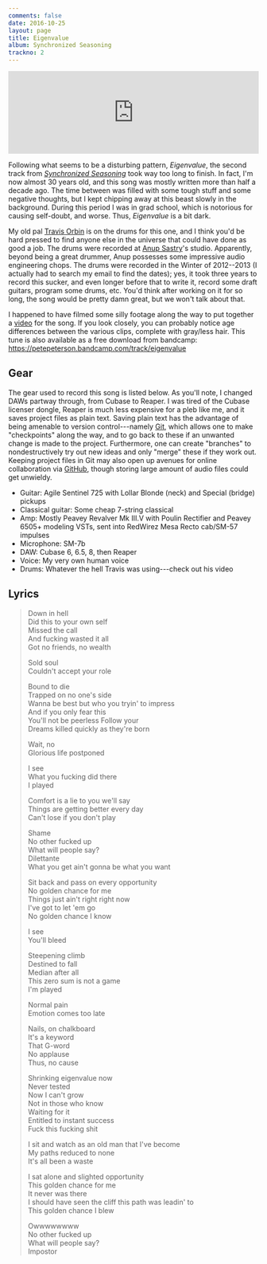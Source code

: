 ```yaml
---
comments: false
date: 2016-10-25
layout: page
title: Eigenvalue
album: Synchronized Seasoning
trackno: 2
---
```


<iframe width="100%" height="166" scrolling="no" frameborder="no" src="https://w.soundcloud.com/player/?url=https%3A//api.soundcloud.com/tracks/290155979&amp;color=ff5500&amp;auto_play=false&amp;hide_related=false&amp;show_comments=true&amp;show_user=true&amp;show_reposts=false"></iframe>

Following what seems to be a disturbing pattern, _Eigenvalue_, the second track
from [_Synchronized Seasoning_](/music/synchronized-seasoning) took way too long
to finish. In fact, I'm now almost 30 years old, and this song was mostly
written more than half a decade ago. The time between was filled with some tough
stuff and some negative thoughts, but I kept chipping away at this beast slowly
in the background. During this period I was in grad school, which is notorious
for causing self-doubt, and worse. Thus, _Eigenvalue_ is a bit dark.

My old pal [Travis Orbin](http://travisorbin.com) is on the drums for this one,
and I think you'd be hard pressed to find anyone else in the universe that could
have done as good a job. The drums were recorded at [Anup
Sastry](https://www.facebook.com/AnupSastryMusic/)'s studio. Apparently, beyond
being a great drummer, Anup possesses some impressive audio engineering chops.
The drums were recorded in the Winter of 2012--2013 (I actually had to search my
email to find the dates); yes, it took three years to record this sucker, and
even longer before that to write it, record some draft guitars, program some
drums, etc. You'd think after working on it for so long, the song would be
pretty damn great, but we won't talk about that.

I happened to have filmed some silly footage along the way to put together a
[video](https://youtu.be/NLVX7r_P0Po) for the song. If you look closely, you can
probably notice age differences between the various clips, complete with
gray/less hair. This tune is also available as a free download from bandcamp:
https://petepeterson.bandcamp.com/track/eigenvalue


## Gear

The gear used to record this song is listed below. As you'll note, I changed
DAWs partway through, from Cubase to Reaper. I was tired of the Cubase licenser
dongle, Reaper is much less expensive for a pleb like me, and it saves project
files as plain text. Saving plain text has the advantage of being amenable to
version control---namely [Git](https://git-scm.com), which allows one to make
"checkpoints" along the way, and to go back to these if an unwanted change is
made to the project. Furthermore, one can create "branches" to nondestructively
try out new ideas and only "merge" these if they work out. Keeping project files
in Git may also open up avenues for online collaboration via
[GitHub](https://github.com), though storing large amount of audio files could
get unwieldy.

* Guitar: Agile Sentinel 725 with Lollar Blonde (neck) and Special (bridge) pickups
* Classical guitar: Some cheap 7-string classical
* Amp: Mostly Peavey Revalver Mk III.V with Poulin Rectifier and Peavey 6505+ modeling VSTs, sent into RedWirez Mesa Recto cab/SM-57 impulses
* Microphone: SM-7b
* DAW: Cubase 6, 6.5, 8, then Reaper
* Voice: My very own human voice
* Drums: Whatever the hell Travis was using---check out his video


## Lyrics

>Down in hell<br>
>Did this to your own self<br>
>Missed the call<br>
>And fucking wasted it all<br>
>Got no friends, no wealth
>
>Sold soul<br>
>Couldn't accept your role
>
>Bound to die<br>
>Trapped on no one's side<br>
>Wanna be best but who you tryin' to impress<br>
>And if you only fear this<br>
>You'll not be peerless
>Follow your<br>
>Dreams killed quickly as they're born
>
>Wait, no<br>
>Glorious life postponed
>
>I see<br>
>What you fucking did there<br>
>I played
>
>Comfort is a lie to you we'll say<br>
>Things are getting better every day<br>
>Can't lose if you don't play
>
>Shame<br>
>No other fucked up<br>
>What will people say?<br>
>Dilettante<br>
>What you get ain't gonna be what you want
>
>Sit back and pass on every opportunity<br>
>No golden chance for me<br>
>Things just ain't right right now<br>
>I've got to let 'em go<br>
>No golden chance I know
>
>I see<br>
>You'll bleed
>
>Steepening climb<br>
>Destined to fall<br>
>Median after all<br>
>This zero sum is not a game<br>
>I'm played
>
>Normal pain<br>
>Emotion comes too late
>
>Nails, on chalkboard<br>
>It's a keyword<br>
>That G-word<br>
>No applause<br>
>Thus, no cause
>
>Shrinking eigenvalue now<br>
>Never tested<br>
>Now I can't grow<br>
>Not in those who know<br>
>Waiting for it<br>
>Entitled to instant success<br>
>Fuck this fucking shit
>
>I sit and watch as an old man that I've become<br>
>My paths reduced to none<br>
>It's all been a waste
>
>I sat alone and slighted opportunity<br>
>This golden chance for me<br>
>It never was there<br>
>I should have seen the cliff this path was leadin' to<br>
>This golden chance I blew
>
>Owwwwwwww<br>
>No other fucked up<br>
>What will people say?<br>
>Impostor

